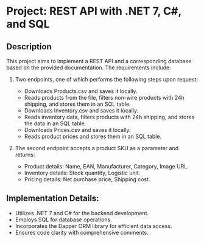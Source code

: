 # Project: REST API with .NET 7, C#, and SQL

## Description
This project aims to implement a REST API and a corresponding database based on the provided documentation. The requirements include:

1. Two endpoints, one of which performs the following steps upon request:
   - Downloads Products.csv and saves it locally.
   - Reads products from the file, filters non-wire products with 24h shipping, and stores them in an SQL table.
   - Downloads Inventory.csv and saves it locally.
   - Reads inventory data, filters products with 24h shipping, and stores the data in an SQL table.
   - Downloads Prices.csv and saves it locally.
   - Reads product prices and stores them in an SQL table. 

2. The second endpoint accepts a product SKU as a parameter and returns:
   - Product details: Name, EAN, Manufacturer, Category, Image URL.
   - Inventory details: Stock quantity, Logistic unit.
   - Pricing details: Net purchase price, Shipping cost.
  
## Implementation Details:
   - Utilizes .NET 7 and C# for the backend development.
   - Employs SQL for database operations.
   - Incorporates the Dapper ORM library for efficient data access.
   - Ensures code clarity with comprehensive comments.
